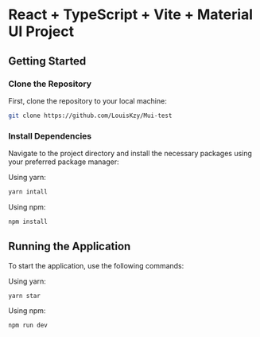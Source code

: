 # React + TypeScript + Vite + Material UI Project

## Getting Started

### Clone the Repository
First, clone the repository to your local machine:
```bash
git clone https://github.com/LouisKzy/Mui-test 
```
### Install Dependencies
Navigate to the project directory and install the necessary packages using your preferred package manager:

Using yarn:
```bash
yarn intall
```

Using npm:
```bash
npm install
``` 

## Running the Application
To start the application, use the following commands:

Using yarn:
```bash
yarn star
```

Using npm:
```bash
npm run dev
``` 
